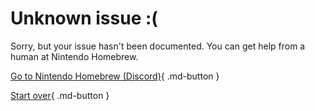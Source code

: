 # Unknown issue :(

Sorry, but your issue hasn't been documented. You can get help from a human at Nintendo Homebrew.

[Go to Nintendo Homebrew (Discord)](https://discord.gg/MWxPgEp){ .md-button }

[Start over](/){ .md-button }